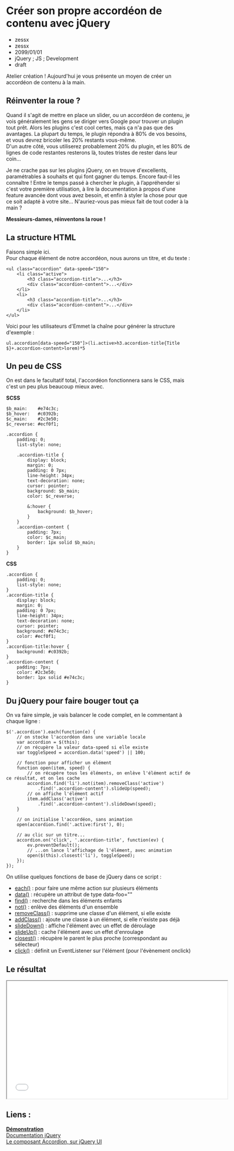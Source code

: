 # Créer son propre accordéon de contenu avec jQuery
- zessx
- zessx
- 2099/01/01
- jQuery ; JS ; Development
- draft

Atelier création ! Aujourd'hui je vous présente un moyen de créer un accordéon de contenu à la main.

## Réinventer la roue ?

Quand il s'agit de mettre en place un slider, ou un accordéon de contenu, je vois généralement les gens se diriger vers Google pour trouver un plugin tout prêt. Alors les plugins c'est cool certes, mais ça n'a pas que des avantages. La plupart du temps, le plugin répondra à 80% de vos besoins, et vous devrez bricoler les 20% restants vous-même.   
D'un autre côté, vous utiliserez probablement 20% du plugin, et les 80% de lignes de code restantes resterons là, toutes tristes de rester dans leur coin...

Je ne crache pas sur les plugins jQuery, on en trouve d'excellents, paramétrables à souhaits et qui font gagner du temps. Encore faut-il les connaître ! Entre le temps passé à chercher le plugin, à l’appréhender si c'est votre première utilisation, à lire la documentation à propos d'une feature avancée dont vous avez besoin, et enfin à styler la chose pour que ce soit adapté à votre site... N'auriez-vous pas mieux fait de tout coder à la main ?

**Messieurs-dames, réinventons la roue !**

## La structure HTML

Faisons simple ici.   
Pour chaque élément de notre accordéon, nous aurons un titre, et du texte :

	<ul class="accordion" data-speed="150">
		<li class="active">
			<h3 class="accordion-title">...</h3>
			<div class="accordion-content">...</div>
		</li>
		<li>
			<h3 class="accordion-title">...</h3>
			<div class="accordion-content">...</div>
		</li>
	</ul>

Voici pour les utilisateurs d'Emmet la chaîne pour générer la structure d'exemple :

	ul.accordion[data-speed="150"]>(li.active>h3.accordion-title{Title $}+.accordion-content>lorem)*5

## Un peu de CSS

On est dans le facultatif total, l'accordéon fonctionnera sans le CSS, mais c'est un peu plus beaucoup mieux avec.

**SCSS**

	$b_main:    #e74c3c;
	$b_hover:   #c0392b;
	$c_main:    #2c3e50;
	$c_reverse: #ecf0f1;

	.accordion {
		padding: 0;
		list-style: none;

		.accordion-title {
			display: block;
			margin: 0;
			padding: 0 7px;
			line-height: 34px;
			text-decoration: none;
			cursor: pointer;
			background: $b_main;  
			color: $c_reverse;

			&:hover {
				background: $b_hover;
			}
		}
		.accordion-content {
			padding: 7px;
			color: $c_main;
			border: 1px solid $b_main;
		}
	}

**CSS**

	.accordion {
		padding: 0;
		list-style: none; 
	}
	.accordion-title {
		display: block;
		margin: 0;
		padding: 0 7px;
		line-height: 34px;
		text-decoration: none;
		cursor: pointer;
		background: #e74c3c;  
		color: #ecf0f1;
	}
	.accordion-title:hover {
		background: #c0392b;
	}
	.accordion-content {
		padding: 7px;
		color: #2c3e50;
		border: 1px solid #e74c3c;
	}

## Du jQuery pour faire bouger tout ça

On va faire simple, je vais balancer le code complet, en le commentant à chaque ligne :

	$('.accordion').each(function(e) {
		// on stocke l'accordéon dans une variable locale
		var accordion = $(this);
		// on récupère la valeur data-speed si elle existe
		var toggleSpeed = accordion.data('speed') || 100;

		// fonction pour afficher un élément   
		function open(item, speed) {
			// on récupère tous les éléments, on enlève l'élément actif de ce résultat, et on les cache
			accordion.find('li').not(item).removeClass('active')
				.find('.accordion-content').slideUp(speed);
			// on affiche l'élément actif
			item.addClass('active')
				.find('.accordion-content').slideDown(speed);
		}

		// on initialise l'accordéon, sans animation 
		open(accordion.find('.active:first'), 0);

		// au clic sur un titre...
		accordion.on('click', '.accordion-title', function(ev) {
			ev.preventDefault();
			// ...on lance l'affichage de l'élément, avec animation
			open($(this).closest('li'), toggleSpeed);
		});
	});

On utilise quelques fonctions de base de jQuery dans ce script :

* [each()](http://api.jquery.com/each/) : pour faire une même action sur plusieurs éléments
* [data()](http://api.jquery.com/data/) : récupère un attribut de type data-foo=""
* [find()](http://api.jquery.com/find/) : recherche dans les éléments enfants
* [not()](http://api.jquery.com/not/) : enlève des éléments d'un ensemble
* [removeClass()](http://api.jquery.com/removeClass/) : supprime une classe d'un élément, si elle existe
* [addClass()](http://api.jquery.com/addClass/) : ajoute une classe à un élément, si elle n'existe pas déjà
* [slideDown()](http://api.jquery.com/slideDown/) : affiche l'élément avec un effet de déroulage
* [slideUp()](http://api.jquery.com/slideUp/) : cache l'élément avec un effet d'enroulage
* [closest()](http://api.jquery.com/closest/) : récupère le parent le plus proche (correspondant au sélecteur)
* [click()](http://api.jquery.com/click/) : définit un EventListener sur l'élément (pour l'évènement onclick)

## Le résultat
<center><iframe src="demos/accordeon-jquery/index.html" width="600" height="320"></iframe></center>

## Liens :
[**Démonstration**](http://blog.smarchal.com/demos/accordeon-de-contenu-jquery/index.html)   
[Documentation jQuery](http://api.jquery.com/)   
[Le composant Accordion, sur jQuery UI](http://jqueryui.com/accordion/)   